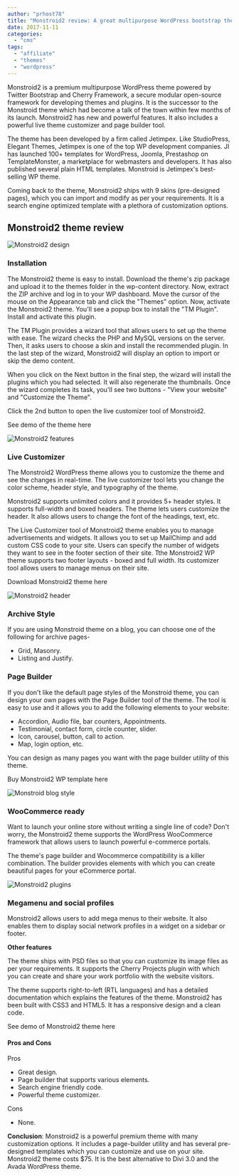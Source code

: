 ```yaml
---
author: "prhost78"
title: "Monstroid2 review: A great multipurpose WordPress bootstrap theme"
date: 2017-11-11
categories: 
  - "cms"
tags: 
  - "affiliate"
  - "themes"
  - "wordpress"
---
```


Monstroid2 is a premium multipurpose WordPress theme powered by Twitter Bootstrap and Cherry Framework, a secure modular open-source framework for developing themes and plugins. It is the successor to the Monstroid theme which had become a talk of the town within few months of its launch. Monstroid2 has new and powerful features. It also includes a powerful live theme customizer and page builder tool.

The theme has been developed by a firm called Jetimpex. Like StudioPress, Elegant Themes, Jetimpex is one of the top WP development companies. JI has launched 100+ templates for WordPress, Joomla, Prestashop on TemplateMonster, a marketplace for webmasters and developers. It has also published several plain HTML templates. Monstroid is Jetimpex's best-selling WP theme.

Coming back to the theme, Monstroid2 ships with 9 skins (pre-designed pages), which you can import and modify as per your requirements. It is a search engine optimized template with a plethora of customization options.

## Monstroid2 theme review

![Monstroid2 design](images/Monstroid2-1.jpeg)

### Installation

The Monstroid2 theme is easy to install. Download the theme's zip package and upload it to the themes folder in the wp-content directory. Now, extract the ZIP archive and log in to your WP dashboard. Move the cursor of the mouse on the Appearance tab and click the "Themes" option. Now, activate the Monstroid2 theme. You'll see a popup box to install the "TM Plugin". Install and activate this plugin.

The TM Plugin provides a wizard tool that allows users to set up the theme with ease. The wizard checks the PHP and MySQL versions on the server. Then, it asks users to choose a skin and install the recommended plugin. In the last step of the wizard, Monstroid2 will display an option to import or skip the demo content.

When you click on the Next button in the final step, the wizard will install the plugins which you had selected. It will also regenerate the thumbnails. Once the wizard completes its task, you'll see two buttons - "View your website" and "Customize the Theme".

Click the 2nd button to open the live customizer tool of Monstroid2.

See demo of the theme here

![Monstroid2 features](images/Monstroid2-features.jpeg)

### Live Customizer

The Monstroid2 WordPress theme allows you to customize the theme and see the changes in real-time. The live customizer tool lets you change the color scheme, header style, and typography of the theme.

Monstroid2 supports unlimited colors and it provides 5+ header styles. It supports full-width and boxed headers. The theme lets users customize the header. It also allows users to change the font of the headings, text, etc.

The Live Customizer tool of Monstroid2 theme enables you to manage advertisements and widgets. It allows you to set up MailChimp and add custom CSS code to your site. Users can specify the number of widgets they want to see in the footer section of their site. Tthe Monstroid2 WP theme supports two footer layouts - boxed and full width. Its customizer tool allows users to manage menus on their site.

Download Monstroid2 theme here

![Monstroid2 header](images/Monstroid2-header.jpeg)

### Archive Style

If you are using Monstroid theme on a blog, you can choose one of the following for archive pages-

- Grid, Masonry.
- Listing and Justify.

### Page Builder

If you don't like the default page styles of the Monstroid theme, you can design your own pages with the Page Builder tool of the theme. The tool is easy to use and it allows you to add the following elements to your website:

- Accordion, Audio file, bar counters, Appointments.
- Testimonial, contact form, circle counter, slider.
- Icon, carousel, button, call to action.
- Map, login option, etc.

You can design as many pages you want with the page builder utility of this theme.

Buy Monstroid2 WP template here

![Monstroid blog style](images/Monstroid-blog-style.jpeg)

### WooCommerce ready

Want to launch your online store without writing a single line of code? Don't worry, the Monstroid2 theme supports the WordPress WooCommerce framework that allows users to launch powerful e-commerce portals.

The theme's page builder and Wocommerce compatibility is a killer combination. The builder provides elements with which you can create beautiful pages for your eCommerce portal.

![Monstroid2 plugins](images/plugins.jpeg)

### Megamenu and social profiles

Monstroid2 allows users to add mega menus to their website. It also enables them to display social network profiles in a widget on a sidebar or footer.

**Other features**

The theme ships with PSD files so that you can customize its image files as per your requirements. It supports the Cherry Projects plugin with which you can create and share your work portfolio with the website visitors.

The theme supports right-to-left (RTL languages) and has a detailed documentation which explains the features of the theme. Monstroid2 has been built with CSS3 and HTML5. It has a responsive design and a clean code.

See demo of Monstroid2 theme here

#### Pros and Cons

Pros

- Great design.
- Page builder that supports various elements.
- Search engine friendly code.
- Powerful theme customizer.

Cons

- None.

**Conclusion**: Monstroid2 is a powerful premium theme with many customization options. It includes a page-builder utility and has several pre-designed templates which you can customize and use on your site. Monstroid2 theme costs $75. It is the best alternative to Divi 3.0 and the Avada WordPress theme.
